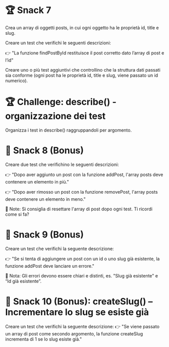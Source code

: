 # 🏆 Snack 7
Crea un array di oggetti posts, in cui ogni oggetto ha le proprietà id, title e slug.

Creare un test che verifichi le seguenti descrizioni:

👉 "La funzione findPostById restituisce il post corretto dato l’array di post e l’id"

Creare uno o più test aggiuntivi che controllino che la struttura dati passati sia conforme (ogni post ha le proprietà id, title e slug, viene passato un id numerico).


# 🏆 Challenge: describe() - organizzazione dei test
Organizza i test in describe() raggruppandoli per argomento.


# 🎯 Snack 8 (Bonus)
Creare due test che verifichino le seguenti descrizioni:

👉 "Dopo aver aggiunto un post con la funzione addPost, l'array posts deve contenere un elemento in più."

👉 "Dopo aver rimosso un post con la funzione removePost, l'array posts deve contenere un elemento in meno."

📌 Note: Si consiglia di resettare l'array di post dopo ogni test. Ti ricordi come si fa?


# 🎯 Snack 9 (Bonus)
Creare un test che verifichi la seguente descrizione:

👉 "Se si tenta di aggiungere un post con un id o uno slug già esistente, la funzione addPost deve lanciare un errore."

📌 Nota: Gli errori devono essere chiari e distinti, es. "Slug già esistente" e “Id già esistente”.


# 🎯 Snack 10 (Bonus): createSlug() – Incrementare lo slug se esiste già
Creare un test che verifichi la seguente descrizione:
👉 "Se viene passato un array di post come secondo argomento, la funzione createSlug incrementa di 1 se lo slug esiste già."